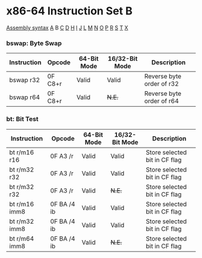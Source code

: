 x86-64 Instruction Set B
========================

[Assembly syntax](AssemblyX64.md)
[A](AssemblyX64A.md) B [C](AssemblyX64C.md)
[D](AssemblyX64D.md) [H](AssemblyX64H.md) [I](AssemblyX64I.md)
[J](AssemblyX64J.md) [L](AssemblyX64L.md) [M](AssemblyX64M.md)
[N](AssemblyX64N.md) [O](AssemblyX64O.md) [P](AssemblyX64P.md)
[R](AssemblyX64R.md) [S](AssemblyX64S.md) [T](AssemblyX64T.md)
[X](AssemblyX64X.md)

### bswap: Byte Swap

| Instruction | Opcode   | 64-Bit Mode | 16/32-Bit Mode | Description               |
| ----------- | -------- | ----------- | -------------- | ------------------------- |
| bswap r32   | 0F C8+r  | Valid       | Valid          | Reverse byte order of r32 |
| bswap r64   | 0F C8+r  | Valid       | ~~N.E.~~       | Reverse byte order of r64 |

### bt: Bit Test

| Instruction   | Opcode      | 64-Bit Mode | 16/32-Bit Mode | Description                   |
| ------------- | ----------- | ----------- | -------------- | ----------------------------- |
| bt r/m16 r16  | 0F A3 /r    | Valid       | Valid          | Store selected bit in CF flag |
| bt r/m32 r32  | 0F A3 /r    | Valid       | Valid          | Store selected bit in CF flag |
| bt r/m32 r32  | 0F A3 /r    | Valid       | ~~N.E.~~       | Store selected bit in CF flag |
| bt r/m16 imm8 | 0F BA /4 ib | Valid       | Valid          | Store selected bit in CF flag |
| bt r/m32 imm8 | 0F BA /4 ib | Valid       | Valid          | Store selected bit in CF flag |
| bt r/m64 imm8 | 0F BA /4 ib | Valid       | ~~N.E.~~       | Store selected bit in CF flag |
